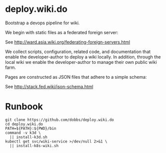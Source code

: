 # deploy.wiki.do

Bootstrap a devops pipeline for wiki.

We begin with static files as a federated foreign server:

See http://ward.asia.wiki.org/federating-foreign-servers.html

We collect scripts, configuration, related code, and documentation
that enable the developer-author to deploy a wiki locally. In
addition, through the local wiki we enable the developer-author to
manage their own public wiki farm.

Pages are constructed as JSON files that adhere to a simple schema:

See http://stack.fed.wiki/json-schema.html

# Runbook

    git clone https://github.com/dobbs/deploy.wiki.do
    cd deploy.wiki.do
    PATH=${PATH}:${PWD}/bin
    command -v k3d \
      || install-k3d.sh
    kubectl get svc/wiki-service >/dev/null 2>&1 \
      || install-k8s-wiki.sh
